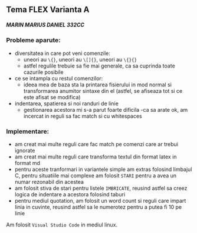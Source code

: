 ## Tema FLEX Varianta A
##### MARIN MARIUS DANIEL 332CC

### Probleme aparute:
- diversitatea in care pot veni comenzile:
    - uneori au `\{}`, uneori au `\[]{}`, uneori au `\{}{}`
    - astfel regulile trebuie sa fie mai generale, ca sa
    cuprinda toate cazurile posibile
- ce se intampla cu restul comenzilor:
    - ideea mea de baza sta la printarea fisierului in mod
    normal si transformarea anumitor sintaxe din el (astfel,
    se afiseaza tot si ce este afisat se modifica)
- indentarea, spatierea si noi randuri de linie
    - gestionarea acestora mi s-a parut foarte dificila
    -ca sa arate ok, am incercat in reguli sa fac match
    si cu whitespaces

### Implementare:
- am creat mai multe reguli care fac match pe comenzi care ar trebui
ignorate
- am creat mai multe reguli care transforma textul din format latex
in format md
- pentru aceste tranformari in variantele simple am extras folosind
limbajul C, pentru situatiile mai complexe am folosit `STARI` pentru a 
avea un numar rezonabil din acestea
- am folosit stiva de stari pentru listele `IMBRICATE`, reusind astfel 
sa creez logica de indentare a acestora folosind taburi
- pentru mediul quotation, am folosit un word count si reguli care
impart linia in cuvinte, reusind astfel sa le numerotez pentru a putea
fi 10 pe linie

Am folosit `Visual Studio Code` in mediul linux.
